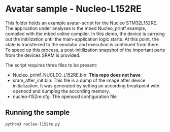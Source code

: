 # Avatar sample - Nucleo-L152RE
This folder holds an example avatar-script for the Nucleo STM32L152RE.
The application under analyses is the mbed Nucleo_printf example, compiled with the mbed online compiler.
In this demo, the device is carrying out the initilization until the main-application logic starts. At this point, the state is transferred to the emulator and execution is continued from there. To speed up this process, a post-initilization snapshot of the important parts from the devices SRAM is provided.

The script requires three files to be present:
- Nucleo_printf_NUCLEO_L152RE.bin: __This repo does not have__
- sram_after_init.bin: This file is a dump of the image after device initialization. It was generated by setting an according breakpoint with openocd and dumping the according memory.
- nucleo-l152re.cfg: The openocd configuration file

## Running the sample
```bash
python3 nucleo-l152re.py
```
